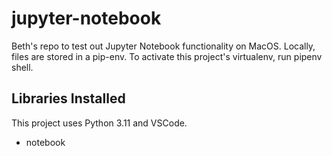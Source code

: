 # jupyter-notebook

Beth's repo to test out Jupyter Notebook functionality on MacOS.
Locally, files are stored in a pip-env. To activate this project's virtualenv, run pipenv shell.

## Libraries Installed
This project uses Python 3.11 and VSCode. 

* notebook 